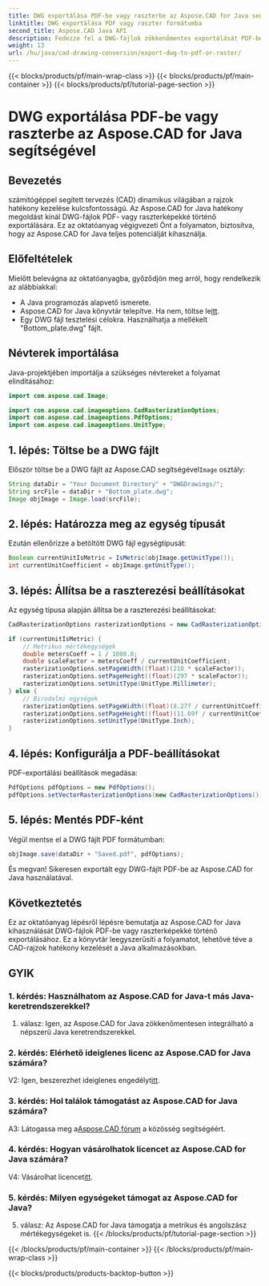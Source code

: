 ```yaml
---
title: DWG exportálása PDF-be vagy raszterbe az Aspose.CAD for Java segítségével
linktitle: DWG exportálása PDF vagy raszter formátumba
second_title: Aspose.CAD Java API
description: Fedezze fel a DWG-fájlok zökkenőmentes exportálását PDF-be vagy raszterképekbe Java nyelven az Aspose.CAD segítségével. Ez a lépésenkénti útmutató pontosságot és hatékonyságot biztosít.
weight: 13
url: /hu/java/cad-drawing-conversion/export-dwg-to-pdf-or-raster/
---
```


{{< blocks/products/pf/main-wrap-class >}}
{{< blocks/products/pf/main-container >}}
{{< blocks/products/pf/tutorial-page-section >}}

# DWG exportálása PDF-be vagy raszterbe az Aspose.CAD for Java segítségével

## Bevezetés

számítógéppel segített tervezés (CAD) dinamikus világában a rajzok hatékony kezelése kulcsfontosságú. Az Aspose.CAD for Java hatékony megoldást kínál DWG-fájlok PDF- vagy raszterképekké történő exportálására. Ez az oktatóanyag végigvezeti Önt a folyamaton, biztosítva, hogy az Aspose.CAD for Java teljes potenciálját kihasználja.

## Előfeltételek

Mielőtt belevágna az oktatóanyagba, győződjön meg arról, hogy rendelkezik az alábbiakkal:

- A Java programozás alapvető ismerete.
-  Aspose.CAD for Java könyvtár telepítve. Ha nem, töltse le[itt](https://releases.aspose.com/cad/java/).
- Egy DWG fájl tesztelési célokra. Használhatja a mellékelt "Bottom_plate.dwg" fájlt.

## Névterek importálása

Java-projektjében importálja a szükséges névtereket a folyamat elindításához:

```java
import com.aspose.cad.Image;

import com.aspose.cad.imageoptions.CadRasterizationOptions;
import com.aspose.cad.imageoptions.PdfOptions;
import com.aspose.cad.imageoptions.UnitType;
```

## 1. lépés: Töltse be a DWG fájlt

 Először töltse be a DWG fájlt az Aspose.CAD segítségével`Image` osztály:

```java
String dataDir = "Your Document Directory" + "DWGDrawings/";
String srcFile = dataDir + "Bottom_plate.dwg";
Image objImage = Image.load(srcFile);
```

## 2. lépés: Határozza meg az egység típusát

Ezután ellenőrizze a betöltött DWG fájl egységtípusát:

```java
Boolean currentUnitIsMetric = IsMetric(objImage.getUnitType());
int currentUnitCoefficient = objImage.getUnitType();
```

## 3. lépés: Állítsa be a raszterezési beállításokat

Az egység típusa alapján állítsa be a raszterezési beállításokat:

```java
CadRasterizationOptions rasterizationOptions = new CadRasterizationOptions();

if (currentUnitIsMetric) {
    // Metrikus mértékegységek
    double metersCoeff = 1 / 1000.0;
    double scaleFactor = metersCoeff / currentUnitCoefficient;
    rasterizationOptions.setPageWidth((float)(210 * scaleFactor));
    rasterizationOptions.setPageHeight((float)(297 * scaleFactor));
    rasterizationOptions.setUnitType(UnitType.Millimeter);
} else {
    // Birodalmi egységek
    rasterizationOptions.setPageWidth((float)(8.27f / currentUnitCoefficient));
    rasterizationOptions.setPageHeight((float)(11.69f / currentUnitCoefficient));
    rasterizationOptions.setUnitType(UnitType.Inch);
}
```

## 4. lépés: Konfigurálja a PDF-beállításokat

PDF-exportálási beállítások megadása:

```java
PdfOptions pdfOptions = new PdfOptions();
pdfOptions.setVectorRasterizationOptions(new CadRasterizationOptions());
```

## 5. lépés: Mentés PDF-ként

Végül mentse el a DWG fájlt PDF formátumban:

```java
objImage.save(dataDir + "Saved.pdf", pdfOptions);
```

És megvan! Sikeresen exportált egy DWG-fájlt PDF-be az Aspose.CAD for Java használatával.

## Következtetés

Ez az oktatóanyag lépésről lépésre bemutatja az Aspose.CAD for Java kihasználását DWG-fájlok PDF-be vagy raszterképekké történő exportálásához. Ez a könyvtár leegyszerűsíti a folyamatot, lehetővé téve a CAD-rajzok hatékony kezelését a Java alkalmazásokban.

## GYIK

### 1. kérdés: Használhatom az Aspose.CAD for Java-t más Java-keretrendszerekkel?

1. válasz: Igen, az Aspose.CAD for Java zökkenőmentesen integrálható a népszerű Java keretrendszerekkel.

### 2. kérdés: Elérhető ideiglenes licenc az Aspose.CAD for Java számára?

 V2: Igen, beszerezhet ideiglenes engedélyt[itt](https://purchase.aspose.com/temporary-license/).

### 3. kérdés: Hol találok támogatást az Aspose.CAD for Java számára?

 A3: Látogassa meg a[Aspose.CAD fórum](https://forum.aspose.com/c/cad/19) a közösség segítségéért.

### 4. kérdés: Hogyan vásárolhatok licencet az Aspose.CAD for Java számára?

 V4: Vásárolhat licencet[itt](https://purchase.aspose.com/buy).

### 5. kérdés: Milyen egységeket támogat az Aspose.CAD for Java?

5. válasz: Az Aspose.CAD for Java támogatja a metrikus és angolszász mértékegységeket is.
{{< /blocks/products/pf/tutorial-page-section >}}

{{< /blocks/products/pf/main-container >}}
{{< /blocks/products/pf/main-wrap-class >}}

{{< blocks/products/products-backtop-button >}}
